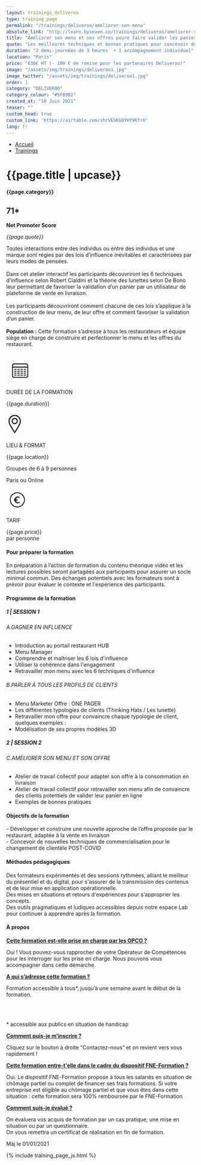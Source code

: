 ```yaml
---
layout: trainings_deliveroo
type: training_page
permalink: "/trainings/deliveroo/ameliorer-son-menu"
absolute_link: "http://learn.byseven.co/trainings/deliveroo/ameliorer-son-menu"
title: "Améliorer son menu et ses offres poure faire valider les paniers"
quote: "Les meilleures techniques et bonnes pratiques pour concevoir des menus impactant qui font valider les paniers."
duration: "2 demi-journées de 3 heures  + 1 accompagnement individuel"
location: "Paris"
price: "630€ HT (- 100 € de remise pour les partenaires Deliveroo)"
image: "/assets/img/trainings/deliveroo1.jpg"
image_twitter: "/assets/img/trainings/deliveroo1.jpg"
order: 1
category: "DELIVEROO"
category_colour: "#5FB9B2"
created_at: "10 Juin 2021"
teaser: ""
custom_head: true
custom_link: 'https://airtable.com/shrVESKU8YHY9KfrO'
lang: fr
---
```


<div class="trainings-breadcrumb">
  <nav aria-label="Breadcrumb" class="breadcrumb">
    <ul>
        <li><a href="/">Accueil</a></li>
        <li><a href="/trainings">Trainings</a></li>
    </ul>
  </nav>
</div>
<div class="training-page-main">
  <div class="training-page-main-banner">
    <div class="training-page-main-banner-left">
      <div>
        <h1 class="training-page-main-banner-left-title">{{page.title | upcase}}</h1>
        <div class='category-score'><h4 class="training-page-main-banner-left-category" style="background: {{page.category_colour}};">{{page.category}}</h4>
          <div class='net-promote-score'><h2>71<span>&#42;</span></h2>
          <p><strong>Net Promoter Score</strong></p>
          </div>
        </div>
        <p class="training-page-main-banner-left-quote"><em>{{page.quote}}</em></p>
      </div>
      <p class="training-page-main-banner-left-description">Toutes interactions entre des individus ou entre des individus et une marque sont régies par des lois d’influence inévitables et caractérisées par leurs modes de pensées.
      <br><br>
      Dans cet atelier interactif les participants découvriront les 6 techniques d’influence selon Robert Cialdini et la théorie des lunettes selon De Bono leur permettant de favoriser la validation d’un panier par un utilisateur de plateforme de vente en livraison.
      <br><br>
      Les participants découvriront comment chacune de ces lois s’applique à la construction de leur menu, de leur offre et comment favoriser la validation d’un panier.
      <br><br>
      <strong>Population :</strong> Cette formation s’adresse à tous les restaurateurs et équipe siège en charge de construire et perfectionner le menu et les offres du restaurant.
      </p>
    </div>
    <div class="training-page-main-banner-right">
      <img src="{{page.image}}" alt="">
    </div>
  </div>
</div>
<div class="training-page-infos" style="background: {{page.category_colour}};">
  <div class="training-pages-infos-date">
    <img src="/assets/img/PICTO_DATE.png" alt="" class='training-page-picto'>
    <div class="traning-pages-info-text">
        <p>DURÉE DE LA FORMATION</p>
        <p>{{page.duration}}</p>
    </div>
  </div>
  <div class="training-pages-infos-place">
    <img src="/assets/img/PICTO_LIEU.png" alt="" class='training-page-picto'>
    <div class="traning-pages-info-text">
        <p>LIEU & FORMAT</p>
        <p>{{page.location}}</p>
        <p>Groupes de 6 à 9 personnes</p>
        <p>Paris ou Online</p>
    </div>
  </div>
  <div class="training-pages-infos-price">
    <img src="/assets/img/PICTO_TARIFS.png" alt="" class='training-page-picto'>
    <div class="traning-pages-info-text">
        <p class="align">TARIF</p>
        <p>{{page.price}} <br>par personne</p>
    </div>
  </div>
</div>
<div class="training-page-main-description">
  <div class="training-page-main-description-left" >
    <h4 style="text-decoration-color: {{page.category_colour}};">Pour préparer la formation</h4>
    <p>En préparation à l’action de formation du contenu théorique vidéo et les lectures possibles seront partagées aux participants pour assurer un socle minimal commun. Des échanges potentiels avec les formateurs sont à prévoir pour évaluer le contexte et l'expérience des participants.</p>
    <h4 style="text-decoration-color: {{page.category_colour}};">Programme de la formation</h4>
    <h5 style="color: {{page.category_colour}};">1 | SESSION 1</h5>
    <h6>A.GAGNER EN INFLUENCE</h6>
    <ul>
      <li>Introduction au portail restaurant HUB</li>
      <li>Menu Manager</li>
      <li>Comprendre et maîtriser les 6 lois d'influence</li>
      <li>Utiliser la cohérence dans l'engagement</li>
      <li>Retravailler mon menu avec les 6 techniques d'influence</li>
    </ul>
    <h6>B.PARLER À TOUS LES PROFILS DE CLIENTS</h6>
    <ul>
      <li>Menu Marketer Offre : ONE PAGER</li>
      <li>Les différentes typologies de clients (Thinking Hats / Les lunette)</li>
      <li>Retravailler mon offre pour convaincre chaque typologie de client, quelques exemples :</li>
      <li>Modélisation de ses propres modèles 3D</li>
    </ul>
    <h5 style="color: {{page.category_colour}};">2 | SESSION 2</h5>
    <h6>C.AMÉLIORER SON MENU ET SON OFFRE</h6>
    <ul>
      <li>Atelier de travail collectif  pour adapter son offre à la consommation en livraison</li>
      <li>Atelier de travail collectif pour retravailler son menu afin de convaincre des clients potentiels de valider leur panier en ligne</li>
      <li>Exemples de bonnes pratiques</li>
    </ul>
  </div>
  <div class="training-page-main-description-right" >
    <div>
      <h4 style="text-decoration-color: {{page.category_colour}};">Objectifs de la formation</h4>
      <p>
      - Développer et construire une nouvelle approche de l’offre proposée par le restaurant, adaptée à la vente en livraison<br>
      - Concevoir de nouvelles techniques de commercialisation pour le changement de clientèle POST-COVID<br>
      </p>
      <h4 style="text-decoration-color: {{page.category_colour}};">Méthodes pédagogiques</h4>
      <p>
       Des formateurs expérimentés et des sessions rythmées, alliant le meilleur du présentiel et du digital, pour s'assurer de la transmission des contenus et de leur mise en application opérationnelle.
      <br>Des mises en situations et retours d'expériences pour s'approprier les concepts.
      <br>Des outils pragmatiques et ludiques accessibles depuis notre espace Lab pour continuer à apprendre après la formation.
      </p>
      <h4 style="text-decoration-color: {{page.category_colour}};">À propos</h4>
      <div class="training-page-faq-element">
        <a class='training-page-faq-question-link' data-toggle="collapse" href="#collapse1" role="button" aria-expanded="false" aria-controls="collapse1" style="color: {{page.category_colour}};">
          <div class="training-page-faq-question flex-row-between-centered">
            <p><strong>Cette formation est-elle prise en charge par les OPCO ?</strong></p>
            <i class="fas fa-angle-down fa-2x"></i>
            <i class="fas fa-angle-up fa-2x hidden"></i>
          </div>
        </a>
        <div class="training-page-faq-answer collapse" id="collapse1">
          <p>Oui ! Vous pouvez-vous rapprocher de votre Opérateur de Compétences pour les interroger sur les prise en charge. Nous pouvons vous accompagner dans cette démarche.</p>
        </div>
      </div>
      <div class="training-page-faq-element">
        <a class='training-page-faq-question-link' data-toggle="collapse" href="#collapse2" role="button" aria-expanded="false" aria-controls="collapse2" style="color: {{page.category_colour}};">
          <div class="training-page-faq-question flex-row-between-centered">
            <p><strong>A qui s’adresse cette formation ?</strong></p>
            <i class="fas fa-angle-down fa-2x"></i>
            <i class="fas fa-angle-up fa-2x hidden"></i>
          </div>
        </a>
        <div class="training-page-faq-answer collapse" id="collapse2">
          <p>Formation accessible à tous*, jusqu’à une semaine avant le début de la formation.</p><br><br>
          <p> * accessible aux publics en situation de handicap</p>
        </div>
      </div>
      <div class="training-page-faq-element">
        <a class='training-page-faq-question-link' data-toggle="collapse" href="#collapse3" role="button" aria-expanded="false" aria-controls="collapse3" style="color: {{page.category_colour}};">
          <div class="training-page-faq-question flex-row-between-centered">
            <p><strong>Comment puis-je m’inscrire ?</strong></p>
            <i class="fas fa-angle-down fa-2x"></i>
            <i class="fas fa-angle-up fa-2x hidden"></i>
          </div>
        </a>
        <div class="training-page-faq-answer collapse" id="collapse3">
          <p>Cliquez sur le bouton à droite “Contactez-nous” et on revient vers vous rapidement !</p>
        </div>
      </div>
      <div class="training-page-faq-element">
        <a class='training-page-faq-question-link' data-toggle="collapse" href="#collapse4" role="button" aria-expanded="false" aria-controls="collapse4" style="color: {{page.category_colour}};">
          <div class="training-page-faq-question flex-row-between-centered">
            <p><strong>Cette formation entre-t'elle dans le cadre du dispositif FNE-Formation ?</strong></p>
            <i class="fas fa-angle-down fa-2x"></i>
            <i class="fas fa-angle-up fa-2x hidden"></i>
          </div>
        </a>
        <div class="training-page-faq-answer collapse" id="collapse4">
          <p>Oui. Le dispositif FNE-Formation propose à tous les salariés en situation de chômage partiel ou complet de financer ses frais formations. Si votre entreprise est éligible au chômage partiel et que vous êtes dans cette situation : cette formation sera 100% remboursée par le FNE-Formation</p>
        </div>
      </div>
      <div class="training-page-faq-element">
        <a class='training-page-faq-question-link' data-toggle="collapse" href="#collapse5" role="button" aria-expanded="false" aria-controls="collapse4" style="color: {{page.category_colour}};">
          <div class="training-page-faq-question flex-row-between-centered">
            <p><strong>Comment suis-je évalué ?</strong></p>
            <i class="fas fa-angle-down fa-2x"></i>
            <i class="fas fa-angle-up fa-2x hidden"></i>
          </div>
        </a>
        <div class="training-page-faq-answer collapse" id="collapse5">
          <p>On évaluera vos acquis de formation par un cas pratique, une mise en situation ou par un questionnaire.<br>
          On vous remettra un certificat de réalisation en fin de formation.</p>
        </div>
      </div>
      <div class="training-additional-info">
        <p>Màj le 01/01/2021</p>
      </div>
    </div>
  </div>
</div>

{% include training_page_js.html %}

